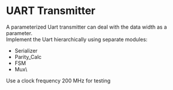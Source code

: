 # UART Transmitter
A parameterized Uart transmitter can deal with the data width as a parameter.\
Implement the Uart hierarchically using separate modules: 
- Serializer
- Parity_Calc
- FSM
- Mux\
  
Use a clock frequency 200 MHz for testing
